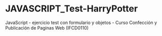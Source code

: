 # JAVASCRIPT_Test-HarryPotter
 JavaScript - ejercicio test con formulario y objetos - Curso Confección y Publicación de Paginas Web (IFCD0110)

